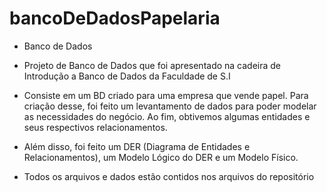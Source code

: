 # bancoDeDadosPapelaria

- Banco de Dados

- Projeto de Banco de Dados que foi apresentado na cadeira de Introdução a Banco de Dados da Faculdade de S.I
- Consiste em um BD criado para uma empresa que vende papel. Para criação desse, foi feito um levantamento de dados para poder modelar as necessidades do negócio. Ao fim, obtivemos algumas entidades e seus respectivos relacionamentos.
- Além disso, foi feito um DER (Diagrama de Entidades e Relacionamentos), um Modelo Lógico do DER e um Modelo Físico.
- Todos os arquivos e dados estão contidos nos arquivos do repositório

